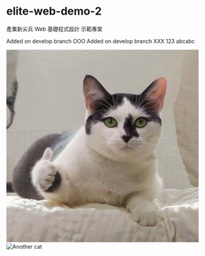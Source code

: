 # elite-web-demo-2

產業新尖兵 Web 基礎程式設計 示範專案

Added on develop branch OOO
Added on develop branch XXX
123
abcabc


![Cat](./image/cat.jpg)
![Another cat](https://i.imgur.com/9wGJWa0.png)
